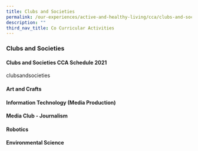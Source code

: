 ```yaml
---
title: Clubs and Societies
permalink: /our-experiences/active-and-healthy-living/cca/clubs-and-societies/
description: ""
third_nav_title: Co Curricular Activities
---
```

### **Clubs and Societies**
#### **Clubs and Societies CCA Schedule 2021**

clubsandsocieties
#### **Art and Crafts**


#### **Information Technology (Media Production)**


#### **Media Club - Journalism**


#### **Robotics**


#### **Environmental Science**